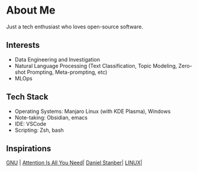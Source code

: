 # About Me
Just a tech enthusiast who loves open-source software.

## Interests
- Data Engineering and Investigation
- Natural Language Processing (Text Classification, Topic Modeling, Zero-shot Prompting, Meta-prompting, etc)
- MLOps

## Tech Stack
- Operating Systems: Manjaro Linux (with KDE Plasma), Windows
- Note-taking: Obsidian, emacs
- IDE: VSCode
- Scripting: Zsh, bash

## Inspirations
[GNU](https://www.gnu.org/) | [Attention Is All You Need](https://arxiv.org/abs/1706.03762)| [Daniel Stanber](https://daniel.haxx.se/)| [LINUX](https://github.com/torvalds/linux)| 
<!--
**kaungkhantko/kaungkhantko** is a ✨ _special_ ✨ repository because its `README.md` (this file) appears on your GitHub profile.

Here are some ideas to get you started:

- 🔭 I’m currently working on ...
- 🌱 I’m currently learning ...
- 👯 I’m looking to collaborate on ...
- 🤔 I’m looking for help with ...
- 💬 Ask me about ...
- 📫 How to reach me: ...
- 😄 Pronouns: ...
- ⚡ Fun fact: ...
-->
